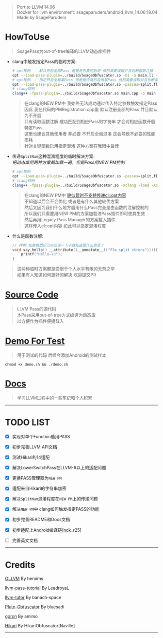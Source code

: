 >
> Port to LLVM 14.06<br>
> Docker for llvm environment: ssageparuders/android_llvm_14.06:18.04<br>
> Made by SsageParuders<br>
>

# HowToUse

> SsagePass为out-of-tree编译的LLVM动态库插件<br>

- clang中触发指定Pass的临时方案:<br>

    ```bash
    # opt样例 -- 默认开启全部Pass 但是是否真的启用 依然需要读取并且判断函数注解
    opt --load-pass-plugin=../build/SsageObfuscator.so -O1 -S main.ll -o main_fla.ll
    # opt样例 -- 指定开启全局某Pass 但是是否真的启用某Pass 依然需要读取并且判断函数注解
    opt --load-pass-plugin=../build/SsageObfuscator.so -passes=split,fla -S main.ll -o main_fla.ll
    # clang样例
    clang++ -fpass-plugin=../build/SsageObfuscator.so main.cpp -o main
    ```
    > 在clang的NEW PM中 我始终无法成功通过传入特定参数触发指定Pass<br>
    > 因此 我在代码的PMRegistration.cpp里 默认注册全部的Pass 并且默认为不开启<br>
    > 只有读取函数注解 成功匹配到相应Pass的字符串 才会对相应函数开启特定Pass<br>
    > 这里也建议其他使用者 非必要 不开启全局混淆 这会导致不必要的性能损耗<br>
    > 针对关键函数启用指定混淆 这种方案在我眼中最佳

- 传递`SplitNum`这种混淆程度的临时解决方案:<br>
    *把动态库用两种方案都加载一遍，但是Pass用NEW PM控制*
    ```bash
    # opt样例
    opt --load-pass-plugin=../build/SsageObfuscator.so -passes=split,fla -load ../Build/SsageObfuscator.so -split_num=7 -S main.ll -o main_fla.ll
    # clang样例
    clang++ -fpass-plugin=../build/SsageObfuscator.so -Xclang -load -Xclang ../build/SsageObfuscator.so -mllvm -split_num=7 main.cpp -o main
    ```
    > 在clang的NEW PM中 [貌似暂时不支持传递cl::opt内容](https://github.com/banach-space/llvm-tutor/blob/c69893afc6248a5b3c72d38a8ec5600a50f92bb4/lib/MBAAdd.cpp#L12-L19)<br>
    > 不知道以后会不会优化 或者是有什么其他较优方案<br>
    > 然后又因为我们什么地方启用什么Pass完全是由函数的注解控制的<br>
    > 所以我们只需要用NEW PM的方案加载进Pass插件即可使其生效<br>
    > 然后再用Legacy Pass Manager的方案载入插件<br>
    > 这样传入cl::opt内容 如此可以指定混淆程度

- 什么是函数注解:<br>
    ```cpp
    // 样例 如果熟悉ollvm应该一下子就知道是什么意思了
    void say_hello() __attribute((__annotate__(("fla split strenc")))){
        printf("Hello~\n");
    }
    ```

> 这两种临时方案都是受限于个人水平有限的无奈之举<br>
> 如果有人知道如何更好的解决 欢迎提交PR

# [Source Code](./Obfuscation/)

> LLVM Pass的源代码<br>
> 本Pass采用out-of-tree方式编译为动态库<br>
> 以方便作为插件便捷载入

# [Demo For Test](./Demo/)

> 用于测试的代码 后续会添加Android的测试样本

```shell
chmod +x demo.sh && ./demo.sh
```

# [Docs](./docs/)

> 学习LLVM过程中的一些笔记和个人积累

---

# TODO LIST

- [x] 实现对单个Function启用PASS

- [x] 初步完善LLVM API文档

- [x] 测试Hikari的14适配

- [x] 解决LowerSwitchPass在LLVM-9以上的适配问题

- [x] 更换PASS管理器为`NEW PM`

- [x] 适配来自Hikari的字符串加密

- [x] 解决`SplitNum`混淆程度在`NEW PM`上的传递问题

- [x] 解决`NEW PM`中 clang如何触发指定PASS的功能

- [x] 初步完善README和Docs文档

- [x] 初步适配上Android编译链[ndk_r25]

- [ ] 完善英文文档

---

# Credits

[OLLVM](https://github.com/heroims/obfuscator) By heroims

[llvm-pass-tutorial](https://github.com/LeadroyaL/llvm-pass-tutorial) By LeadroyaL

[llvm-tutor](https://github.com/banach-space/llvm-tutor) By banach-space

[Pluto-Obfuscator](https://github.com/bluesadi/Pluto-Obfuscator) By bluesadi

[goron](https://github.com/amimo/goron) By amimo

[Hikari](https://github.com/HikariObfuscator/Hikari) By HikariObfuscator[Naville]

---